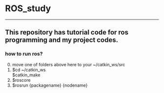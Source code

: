 # ROS_study

---
## This repository has tutorial code for ros programming and my project codes.

### how to run ros?
0. move one of folders above here to your ~/catkin_ws/src
1. $cd ~/catkin_ws <br>
   $catkin_make
2. $roscore
3. $rosrun {packagename} {nodename}
